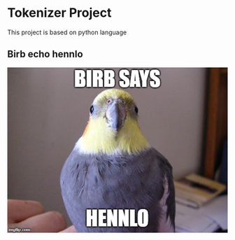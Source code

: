 # Tokenizer Project

This project is based on python language

## Birb echo hennlo

![Birb](echo-hennlo.jpg)